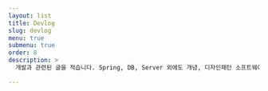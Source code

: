 ```yaml
---
layout: list
title: Devlog
slug: devlog
menu: true
submenu: true
order: 8
description: >
  개발과 관련된 글을 적습니다. Spring, DB, Server 외에도 개념, 디자인패턴 소프트웨어 공학적인 부분들을 다룹니다.

---
```

